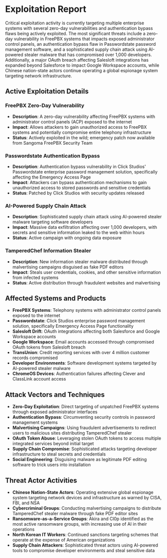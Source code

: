 # Exploitation Report

Critical exploitation activity is currently targeting multiple enterprise systems with several zero-day vulnerabilities and authentication bypass flaws being actively exploited. The most significant threats include a zero-day vulnerability in FreePBX systems that impacts exposed administrator control panels, an authentication bypass flaw in Passwordstate password management software, and a sophisticated supply chain attack using AI-powered stealer malware that has compromised over 1,000 developers. Additionally, a major OAuth breach affecting Salesloft integrations has expanded beyond Salesforce to impact Google Workspace accounts, while Chinese nation-state actors continue operating a global espionage system targeting network infrastructure.

## Active Exploitation Details

### FreePBX Zero-Day Vulnerability
- **Description**: A zero-day vulnerability affecting FreePBX systems with administrator control panels (ACP) exposed to the internet
- **Impact**: Allows attackers to gain unauthorized access to FreePBX systems and potentially compromise entire telephony infrastructure
- **Status**: Actively exploited in the wild; emergency patch now available from Sangoma FreePBX Security Team

### Passwordstate Authentication Bypass
- **Description**: Authentication bypass vulnerability in Click Studios' Passwordstate enterprise password management solution, specifically affecting the Emergency Access Page
- **Impact**: Attackers can bypass authentication mechanisms to gain unauthorized access to stored passwords and sensitive credentials
- **Status**: Patched by Click Studios with security updates released

### AI-Powered Supply Chain Attack
- **Description**: Sophisticated supply chain attack using AI-powered stealer malware targeting software developers
- **Impact**: Massive data exfiltration affecting over 1,000 developers, with secrets and sensitive information leaked to the web within hours
- **Status**: Active campaign with ongoing data exposure

### TamperedChef Information Stealer
- **Description**: New information stealer malware distributed through malvertising campaigns disguised as fake PDF editors
- **Impact**: Steals user credentials, cookies, and other sensitive information from infected systems
- **Status**: Active distribution through fraudulent websites and malvertising

## Affected Systems and Products

- **FreePBX Systems**: Telephony systems with administrator control panels exposed to the internet
- **Passwordstate**: Click Studios enterprise password management solution, specifically Emergency Access Page functionality
- **Salesloft Drift**: OAuth integrations affecting both Salesforce and Google Workspace accounts
- **Google Workspace**: Email accounts accessed through compromised OAuth tokens from Salesloft breach
- **TransUnion**: Credit reporting services with over 4 million customer records compromised
- **Developer Environments**: Software development systems targeted by AI-powered stealer malware
- **ChromeOS Devices**: Authentication failures affecting Clever and ClassLink account access

## Attack Vectors and Techniques

- **Zero-Day Exploitation**: Direct targeting of unpatched FreePBX systems through exposed administrator interfaces
- **Authentication Bypass**: Circumventing security controls in password management systems
- **Malvertising Campaigns**: Using fraudulent advertisements to redirect users to malicious sites distributing TamperedChef stealer
- **OAuth Token Abuse**: Leveraging stolen OAuth tokens to access multiple integrated services beyond initial target
- **Supply Chain Compromise**: Sophisticated attacks targeting developer infrastructure to steal secrets and credentials
- **Social Engineering**: Disguising malware as legitimate PDF editing software to trick users into installation

## Threat Actor Activities

- **Chinese Nation-State Actors**: Operating extensive global espionage system targeting network devices and infrastructure as warned by CISA, FBI, and NSA
- **Cybercriminal Groups**: Conducting malvertising campaigns to distribute TamperedChef stealer malware through fake PDF editor sites
- **Ransomware-as-a-Service Groups**: Akira and Cl0p identified as the most active ransomware groups, with increasing use of AI in their operations
- **North Korean IT Workers**: Continued sanctions targeting schemes that operate at the expense of American organizations
- **Supply Chain Attackers**: Sophisticated threat actors using AI-powered tools to compromise developer environments and steal sensitive data